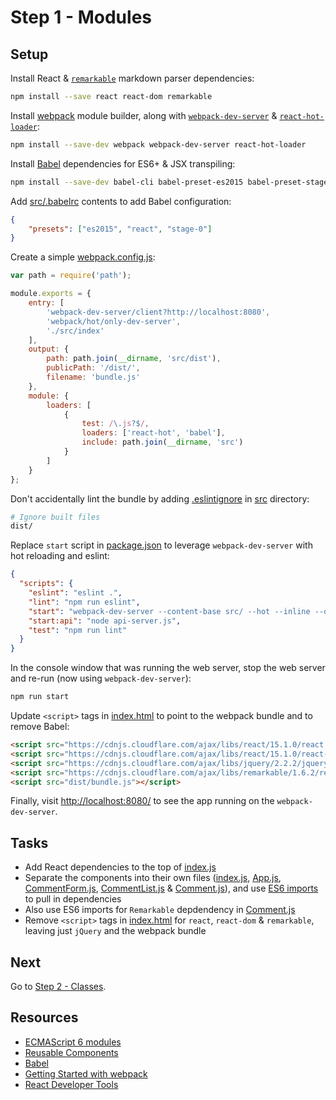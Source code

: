 # Step 1 - Modules

## Setup

Install React & [`remarkable`](https://github.com/jonschlinkert/remarkable) markdown parser dependencies:

```sh
npm install --save react react-dom remarkable
```

Install [webpack](https://webpack.github.io/) module builder, along with  [`webpack-dev-server`](https://webpack.github.io/docs/webpack-dev-server.html) & [`react-hot-loader`](https://github.com/gaearon/react-hot-loader):

```sh
npm install --save-dev webpack webpack-dev-server react-hot-loader
```

Install [Babel](http://babeljs.io/) dependencies for ES6+ & JSX transpiling:

```sh
npm install --save-dev babel-cli babel-preset-es2015 babel-preset-stage-0 babel-preset-react babel-loader
```

Add [src/.babelrc](src/.babelrc) contents to add Babel configuration:

```json
{
    "presets": ["es2015", "react", "stage-0"]
}
```

Create a simple [webpack.config.js](webpack.config.js):

```js
var path = require('path');

module.exports = {
    entry: [
        'webpack-dev-server/client?http://localhost:8080',
        'webpack/hot/only-dev-server',
        './src/index'
    ],
    output: {
        path: path.join(__dirname, 'src/dist'),
        publicPath: '/dist/',
        filename: 'bundle.js'
    },
    module: {
        loaders: [
            {
                test: /\.js?$/,
                loaders: ['react-hot', 'babel'],
                include: path.join(__dirname, 'src')
            }
        ]
    }
};
```

Don't accidentally lint the bundle by adding [.eslintignore](src/.eslintignore) in [src](src/) directory:

```bash
# Ignore built files
dist/
```

Replace `start` script in [package.json](package.json) to leverage `webpack-dev-server` with hot reloading and eslint:

```json
{
  "scripts": {
    "eslint": "eslint .",
    "lint": "npm run eslint",
    "start": "webpack-dev-server --content-base src/ --hot --inline --open",
    "start:api": "node api-server.js",
    "test": "npm run lint"
  }
}
```

In the console window that was running the web server, stop the web server and re-run (now using `webpack-dev-server`):

```sh
npm run start
```

Update `<script>` tags in [index.html](src/index.html) to point to the webpack bundle and to remove Babel:

```html
<script src="https://cdnjs.cloudflare.com/ajax/libs/react/15.1.0/react.js"></script>
<script src="https://cdnjs.cloudflare.com/ajax/libs/react/15.1.0/react-dom.js"></script>
<script src="https://cdnjs.cloudflare.com/ajax/libs/jquery/2.2.2/jquery.min.js"></script>
<script src="https://cdnjs.cloudflare.com/ajax/libs/remarkable/1.6.2/remarkable.min.js"></script>
<script src="dist/bundle.js"></script>
```

Finally, visit [http://localhost:8080/](http://localhost:8080/) to see the app running on the `webpack-dev-server`.

## Tasks

- Add React dependencies to the top of [index.js](src/index.js)
- Separate the components into their own files ([index.js](src/index.js), [App.js](src/containers/App.js), [CommentForm.js](src/components/CommentForm.js), [CommentList.js](src/components/CommentList.js) & [Comment.js](src/components/Comment.js)), and use [ES6 imports](https://developer.mozilla.org/en-US/docs/Web/JavaScript/Reference/Statements/import) to pull in dependencies
- Also use ES6 imports for `Remarkable` depdendency in [Comment.js](src/components/Comment.js)
- Remove `<script>` tags in [index.html](src/index.html) for `react`, `react-dom` & `remarkable`, leaving just `jQuery` and the webpack bundle

## Next

Go to [Step 2 - Classes](../02-classes/).

## Resources

- [ECMAScript 6 modules](http://www.2ality.com/2014/09/es6-modules-final.html)
- [Reusable Components](https://facebook.github.io/react/docs/reusable-components.html)
- [Babel](http://babeljs.io/)
- [Getting Started with webpack](http://webpack.github.io/docs/tutorials/getting-started/)
- [React Developer Tools](https://github.com/facebook/react-devtools)
